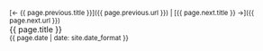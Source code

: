 <small>[← {{ page.previous.title }}]({{ page.previous.url }}) | [{{ page.next.title }} →]({{ page.next.url }})</small>\
{{ page.title }}\
<sup>{{ page.date | date: site.date_format }}</sup>